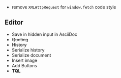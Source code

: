 * remove `XMLHttpRequest` for `window.fetch` code style

## Editor

* Save in hidden input in AsciiDoc
* ~~Quoting~~
* ~~History~~
* Serialize history
* Serialize document
* Insert image
* Add Buttons
* **TQL**